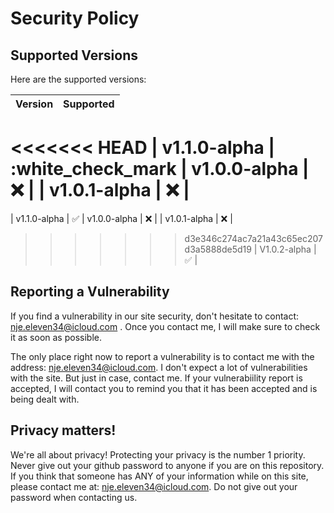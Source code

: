 # Security Policy

## Supported Versions
Here are the supported versions:

| Version       | Supported          |
| -------       | ------------------ |
<<<<<<< HEAD
| v1.1.0-alpha  |  :white_check_mark
| v1.0.0-alpha   | :x:                |
| v1.0.1-alpha   | :x:                |
=======
| v1.1.0-alpha   | :white_check_mark:
| v1.0.0-alpha   | ❌ |
| v1.0.1-alpha   | ❌ |
>>>>>>> d3e346c274ac7a21a43c65ec207d3a5888de5d19
| V1.0.2-alpha   | :white_check_mark: |


## Reporting a Vulnerability

If you find a vulnerability in our site security, don't hesitate to contact: nje.eleven34@icloud.com .
Once you contact me, I will make sure to check it as soon as possible. 

The only place right now to report a vulnerability is to contact me with the address: nje.eleven34@icloud.com. I don't expect a lot of vulnerabilities with the site. But just in case,
contact me. If your vulnerabiility report is accepted, I will contact you to remind you that it has been accepted and is being dealt with. 

## Privacy matters!

We're all about privacy! Protecting your privacy is the number 1 priority. Never give out your github password to anyone if you are on this repository. If you think that someone
has ANY of your information while on this site, please contact me at: nje.eleven34@icloud.com. Do not give out your password when contacting us. 

